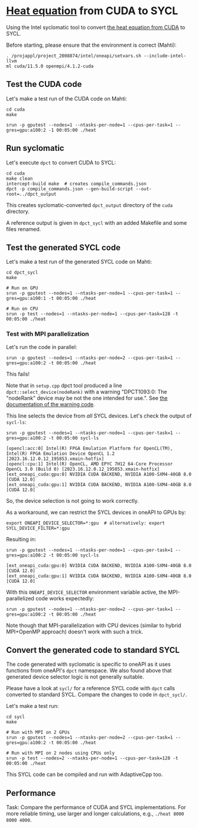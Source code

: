 # [Heat equation](https://enccs.github.io/openmp-gpu/miniapp/) from CUDA to SYCL

Using the Intel syclomatic tool to convert [the heat equation from CUDA](https://github.com/cschpc/heat-equation/tree/main/cuda) to SYCL.

Before starting, please ensure that the environment is correct (Mahti):

    . /projappl/project_2008874/intel/oneapi/setvars.sh --include-intel-llvm
    ml cuda/11.5.0 openmpi/4.1.2-cuda


## Test the CUDA code

Let's make a test run of the CUDA code on Mahti:

    cd cuda
    make

    srun -p gputest --nodes=1 --ntasks-per-node=1 --cpus-per-task=1 --gres=gpu:a100:2 -1 00:05:00 ./heat


## Run syclomatic

Let's execute `dpct` to convert CUDA to SYCL:

    cd cuda
    make clean
    intercept-build make  # creates compile_commands.json
    dpct -p compile_commands.json --gen-build-script --out-root=../dpct_output

This creates syclomatic-converted `dpct_output` directory of the `cuda` directory.

A reference output is given in `dpct_sycl` with an added Makefile and some files renamed.


## Test the generated SYCL code

Let's make a test run of the generated SYCL code on Mahti:

    cd dpct_sycl
    make

    # Run on GPU
    srun -p gputest --nodes=1 --ntasks-per-node=1 --cpus-per-task=1 --gres=gpu:a100:1 -t 00:05:00 ./heat

    # Run on CPU
    srun -p test --nodes=1 --ntasks-per-node=1 --cpus-per-task=128 -t 00:05:00 ./heat


### Test with MPI parallelization

Let's run the code in parallel:

    srun -p gputest --nodes=1 --ntasks-per-node=2 --cpus-per-task=1 --gres=gpu:a100:2 -t 00:05:00 ./heat

This fails!

Note that in `setup.cpp` dpct tool produced a line `dpct::select_device(nodeRank)` with a warning
"DPCT1093:0: The "nodeRank" device may be not the one intended for use.".
See [the documentation of the warning code](https://oneapi-src.github.io/SYCLomatic/dev_guide/diagnostic_ref/dpct1093.html).

This line selects the device from *all* SYCL devices. Let's check the output of `sycl-ls`:

    srun -p gputest --nodes=1 --ntasks-per-node=1 --cpus-per-task=1 --gres=gpu:a100:2 -t 00:05:00 sycl-ls

    [opencl:acc:0] Intel(R) FPGA Emulation Platform for OpenCL(TM), Intel(R) FPGA Emulation Device OpenCL 1.2  [2023.16.12.0.12_195853.xmain-hotfix]
    [opencl:cpu:1] Intel(R) OpenCL, AMD EPYC 7H12 64-Core Processor                 OpenCL 3.0 (Build 0) [2023.16.12.0.12_195853.xmain-hotfix]
    [ext_oneapi_cuda:gpu:0] NVIDIA CUDA BACKEND, NVIDIA A100-SXM4-40GB 8.0 [CUDA 12.0]
    [ext_oneapi_cuda:gpu:1] NVIDIA CUDA BACKEND, NVIDIA A100-SXM4-40GB 8.0 [CUDA 12.0]

So, the device selection is not going to work correctly.

As a workaround, we can restrict the SYCL devices in oneAPI to GPUs by:

    export ONEAPI_DEVICE_SELECTOR=*:gpu  # alternatively: export SYCL_DEVICE_FILTER=*:gpu

Resulting in:

    srun -p gputest --nodes=1 --ntasks-per-node=1 --cpus-per-task=1 --gres=gpu:a100:2 -t 00:05:00 sycl-ls

    [ext_oneapi_cuda:gpu:0] NVIDIA CUDA BACKEND, NVIDIA A100-SXM4-40GB 8.0 [CUDA 12.0]
    [ext_oneapi_cuda:gpu:1] NVIDIA CUDA BACKEND, NVIDIA A100-SXM4-40GB 8.0 [CUDA 12.0]

With this `ONEAPI_DEVICE_SELECTOR` environment variable active, the MPI-parallelized code works expectedly:

    srun -p gputest --nodes=1 --ntasks-per-node=2 --cpus-per-task=1 --gres=gpu:a100:2 -t 00:05:00 ./heat

Note though that MPI-parallelization with CPU devices (similar to hybrid MPI+OpenMP approach) doesn't work with such a trick.


## Convert the generated code to standard SYCL

The code generated with syclomatic is specific to oneAPI as it uses functions from oneAPI's `dpct` namespace.
We also found above that generated device selector logic is not generally suitable.

Please have a look at `sycl/` for a reference SYCL code with `dpct` calls converted to standard SYCL.
Compare the changes to code in `dpct_sycl/`.

Let's make a test run:

    cd sycl
    make

    # Run with MPI on 2 GPUs
    srun -p gputest --nodes=1 --ntasks-per-node=2 --cpus-per-task=1 --gres=gpu:a100:2 -t 00:05:00 ./heat

    # Run with MPI on 2 nodes using CPUs only
    srun -p test --nodes=2 --ntasks-per-node=1 --cpus-per-task=128 -t 00:05:00 ./heat

This SYCL code can be compiled and run with AdaptiveCpp too.


## Performance

Task: Compare the performance of CUDA and SYCL implementations.
For more reliable timing, use larger and longer calculations, e.g., `./heat 8000 8000 4000`.

